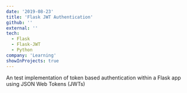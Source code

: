 ```yaml
---
date: '2019-08-23'
title: 'Flask JWT Authentication'
github: ''
external: ''
tech:
  - Flask
  - Flask-JWT
  - Python
company: 'Learning'
showInProjects: true
---
```


An test implementation of token based authentication within a Flask app using JSON Web Tokens (JWTs)